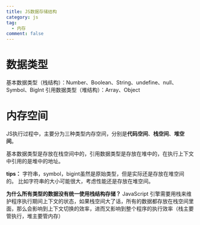 ```yaml
---
title: JS数据存储结构
category: js
tag:
  - 内存
comment: false
---
```

# 数据类型
基本数据类型（栈结构）：Number、Boolean、String、undefine、null、Symbol、BigInt
引用数据类型（堆结构）：Array、Object

# 内存空间
JS执行过程中，主要分为三种类型内存空间，分别是**代码空间**、**栈空间**、**堆空间**。

基本数据类型是存放在栈空间中的，引用数据类型是存放在堆中的，在执行上下文中引用的是堆中的地址。

**tips：** 字符串，symbol，bigint虽然是原始类型，但是实际还是存放在堆空间的。
比如字符串的大小可能很大，考虑性能还是存放在堆空间。

**为什么所有类型的数据没有统一使用栈结构存储？**
JavaScript 引擎需要用栈来维护程序执行期间上下文的状态，如果栈空间大了话，所有的数据都存放在栈空间里面，那么会影响到上下文切换的效率，进而又影响到整个程序的执行效率（栈主要管执行，堆主要管内存）